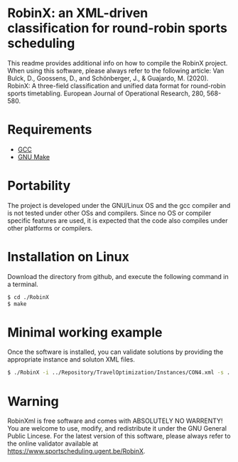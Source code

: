 # RobinX: an XML-driven classification for round-robin sports scheduling
This readme provides additional info on how to compile the RobinX project.
When using this software, please always refer to the following article: Van Bulck, D., Goossens, D., and Schönberger, J., & Guajardo, M. (2020). RobinX: A three-field classification and unified data format for round-robin sports timetabling. European Journal of Operational Research, 280, 568-580.

# Requirements
- [GCC](https://gcc.gnu.org/)
- [GNU Make](https://www.gnu.org/software/make/)

# Portability
The project is developed under the GNU/Linux OS and the gcc compiler and is not tested under other OSs and compilers.
Since no OS or compiler specific features are used, it is expected that the code also compiles under other platforms or compilers.

# Installation on Linux
Download the directory from github, and execute the following command in a terminal.

```bash
$ cd ./RobinX
$ make
```
# Minimal working example
Once the software is installed, you can validate solutions by providing the appropriate instance and soluton XML files.

```bash
$ ./RobinX -i ../Repository/TravelOptimization/Instances/CON4.xml -s ../Repository/TravelOptimization/Solutions/CON4_Sol_Brandao.xml
```

# Warning
RobinXml is free software and comes with ABSOLUTELY NO WARRENTY! You are welcome
to use, modify, and redistribute it under the GNU General Public Lincese.
For the latest version of this software, please always refer to the online validator available at <https://www.sportscheduling.ugent.be/RobinX>.

